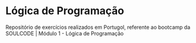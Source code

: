 # Lógica de Programação
Repositório de exercícios realizados em Portugol, referente ao bootcamp da SOULCODE | Módulo 1 - Lógica de Programação
